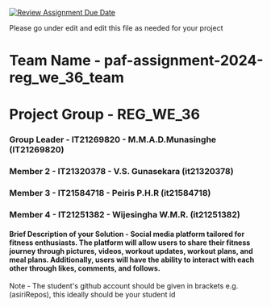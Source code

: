 [![Review Assignment Due Date](https://classroom.github.com/assets/deadline-readme-button-24ddc0f5d75046c5622901739e7c5dd533143b0c8e959d652212380cedb1ea36.svg)](https://classroom.github.com/a/2d9khxo6)

Please go under edit and edit this file as needed for your project

# Team Name - paf-assignment-2024-reg_we_36_team
# Project Group - REG_WE_36
### Group Leader - IT21269820 - M.M.A.D.Munasinghe (IT21269820)
### Member 2 - IT21320378 - V.S. Gunasekara (it21320378)
### Member 3 - IT21584718 - Peiris P.H.R (it21584718)
### Member 4 - IT21251382 - Wijesingha W.M.R. (it21251382)

#### Brief Description of your Solution - Social media platform tailored for fitness enthusiasts. The platform will allow users to share their fitness journey through pictures, videos, workout updates, workout plans, and meal plans. Additionally, users will have the ability to interact with each other through likes, comments, and follows.


Note - The student's github account should be given in brackets e.g. (asiriRepos), this ideally should be your student id 

